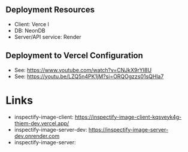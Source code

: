 

## Deployment Resources
- Client: Verce  l
- DB: NeonDB
- Server/API service: Render



## Deployment to Vercel Configuration
- See: https://www.youtube.com/watch?v=CNJkX9rYI8U
- See: https://youtu.be/LZQ5n4PK1jM?si=ORQOgzzs01sQHla7 


# Links 
- inspectify-image-client: https://inspectify-image-client-kqsveyk4g-thiem-dev.vercel.app/
- inspectify-image-server-dev: https://inspectify-image-server-dev.onrender.com 
- inspectify-image-server: 